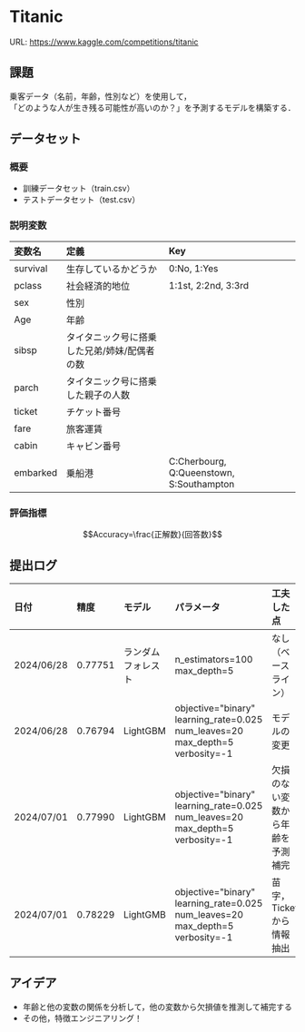 # Titanic
URL: https://www.kaggle.com/competitions/titanic

## 課題
乗客データ（名前，年齢，性別など）を使用して，<br>
「どのような人が生き残る可能性が高いのか？」を予測するモデルを構築する．

## データセット
### 概要
- 訓練データセット（train.csv）
- テストデータセット（test.csv）
### 説明変数
|変数名|定義|Key|
|:----|:----|:----|
|survival|生存しているかどうか|0:No, 1:Yes|
|pclass|社会経済的地位| 1:1st, 2:2nd, 3:3rd|
|sex|性別||
|Age|年齢||
|sibsp|タイタニック号に搭乗した兄弟/姉妹/配偶者の数||
|parch|タイタニック号に搭乗した親子の人数||
|ticket|チケット番号||
|fare|旅客運賃||
|cabin|キャビン番号||
|embarked|乗船港|C:Cherbourg, Q:Queenstown, S:Southampton|
### 評価指標
$$Accuracy=\frac{正解数}{回答数}$$
## 提出ログ
|日付|精度|モデル|パラメータ|工夫した点|
|:---|:---|:---|:---|:---|
|2024/06/28|0.77751|ランダムフォレスト|n_estimators=100<br>max_depth=5<br>|なし（ベースライン）|
|2024/06/28|0.76794|LightGBM|objective="binary"<br>learning_rate=0.025<br>num_leaves=20<br>max_depth=5<br>verbosity=-1|モデルの変更|
|2024/07/01|0.77990|LightGBM|objective="binary"<br>learning_rate=0.025<br>num_leaves=20<br>max_depth=5<br>verbosity=-1|欠損のない変数から年齢を予測補完|
|2024/07/01|0.78229|LightGMB|objective="binary"<br>learning_rate=0.025<br>num_leaves=20<br>max_depth=5<br>verbosity=-1|苗字，Ticketから情報抽出|

## アイデア
- 年齢と他の変数の関係を分析して，他の変数から欠損値を推測して補完する
- その他，特徴エンジニアリング！